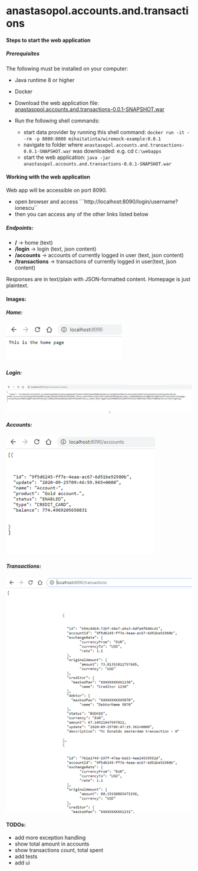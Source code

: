 # anastasopol.accounts.and.transactions

<h4> Steps to start the web application </h4>

<h5>Prerequisites</h5>

The following must be installed on your computer:
* Java runtime 8 or higher
* Docker


* Download the web application file: [anastasopol.accounts.and.transactions-0.0.1-SNAPSHOT.war](https://github.com/alex-anastasopol/anastasopol.accounts.and.transactions/blob/master/release/anastasopol.accounts.and.transactions-0.0.1-SNAPSHOT.war) 

* Run the following shell commands:
  * start data provider by running this shell command: ```docker run -it --rm -p 8080:8080 mihaitatinta/wiremock-example:0.0.1```
  * navigate to folder where ```anastasopol.accounts.and.transactions-0.0.1-SNAPSHOT.war``` was downloaded: e.g. cd ```C:\webapps```
  * start the web application: ```java -jar anastasopol.accounts.and.transactions-0.0.1-SNAPSHOT.war```



<h4> Working with the web application </h4>

Web app will be accessible on port 8090.

* open browser and access ```http://localhost:8090/login/username?ionescu``
* then you can access any of the other links listed below


<h5>Endpoints:</h5>

* __/__ -> home (text)
* __/login__ -> login (text, json content)
* __/accounts__ -> accounts of currently logged in user (text, json content)
* __/transactions__ ->  transactions of currently logged in user(text, json content)

Responses are in text/plain with JSON-formatted content. Homepage is just plaintext.




<h4> Images:</h4>

<h5>Home:</h5>

![Image of homepage](https://github.com/alex-anastasopol/anastasopol.accounts.and.transactions/blob/master/readme_images/homepage.png)



<h5>Login:</h5>

![Image of login page](https://github.com/alex-anastasopol/anastasopol.accounts.and.transactions/blob/master/readme_images/login.png)



<h5>Accounts:</h5>

![Image of accounts page](https://github.com/alex-anastasopol/anastasopol.accounts.and.transactions/blob/master/readme_images/accounts.png)



<h5>Transactions:</h5>

![Image of transactions page](https://github.com/alex-anastasopol/anastasopol.accounts.and.transactions/blob/master/readme_images/transactions.png)





<h4>TODOs:</h4>

* add more exception handling
* show total amount in accounts
* show transactions count, total spent
* add tests
* add ui


